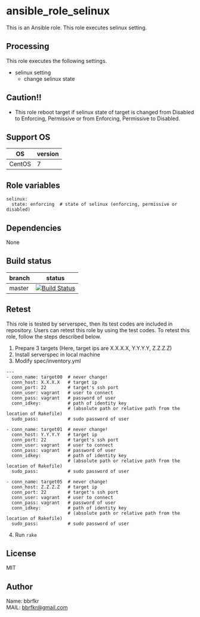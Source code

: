 # ansible_role_selinux

This is an Ansible role. This role executes selinux setting.

## Processing
This role executes the following settings.

* selinux setting
  * change selinux state 

## Caution!!
* This role reboot target if selinux state of target is changed from Disabled to Enforcing, Permissive or from Enforcing, Permissive to Disabled.

## Support OS

| OS | version |
|----|---------|
|CentOS|7|

## Role variables
```
selinux:
  state: enforcing  # state of selinux (enforcing, permissive or disabled)
```

## Dependencies
None

## Build status
|branch|status|
|------|------|
|master|[![Build Status](http://jenkins.bbrfkr.mydns.jp:8088/job/ansible_role_selinux_master/badge/icon)](http://jenkins.bbrfkr.mydns.jp:8088/job/ansible_role_selinux_master/)|

## Retest
This role is tested by serverspec, then its test codes are included in repository. Users can retest this role by using the test codes. To retest this role, follow the steps described below.

1. Prepare 3 targets (Here, target ips are X.X.X.X, Y.Y.Y.Y, Z.Z.Z.Z)
2. Install serverspec in local machine
3. Modify spec/inventory.yml
```
---
- conn_name: target00  # never change!
  conn_host: X.X.X.X   # target ip
  conn_port: 22        # target's ssh port
  conn_user: vagrant   # user to connect
  conn_pass: vagrant   # password of user
  conn_idkey:          # path of identity key 
                       # (absolute path or relative path from the location of Rakefile)
  sudo_pass:           # sudo password of user

- conn_name: target01  # never change!
  conn_host: Y.Y.Y.Y   # target ip
  conn_port: 22        # target's ssh port
  conn_user: vagrant   # user to connect
  conn_pass: vagrant   # password of user
  conn_idkey:          # path of identity key 
                       # (absolute path or relative path from the location of Rakefile)
  sudo_pass:           # sudo password of user

- conn_name: target05  # never change!
  conn_host: Z.Z.Z.Z   # target ip
  conn_port: 22        # target's ssh port
  conn_user: vagrant   # user to connect
  conn_pass: vagrant   # password of user
  conn_idkey:          # path of identity key 
                       # (absolute path or relative path from the location of Rakefile)
  sudo_pass:           # sudo password of user
```

4. Run `rake`

## License
MIT

## Author
Name: bbrfkr  
MAIL: bbrfkr@gmail.com

